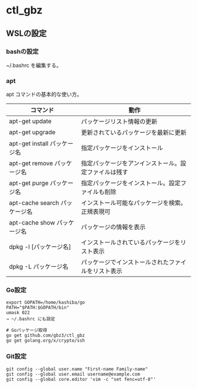# ctl_gbz

## WSLの設定

### bashの設定

~/.bashrc を編集する。

### apt

apt コマンドの基本的な使い方。

| コマンド | 動作 |
|---|---
| apt-get update | パッケージリスト情報の更新 |
| apt-get upgrade | 更新されているパッケージを最新に更新 |
| apt-get install パッケージ名 | 指定パッケージをインストール |
| apt-get remove パッケージ名 | 指定パッケージをアンインストール。設定ファイルは残す |
| apt-get purge パッケージ名 | 指定パッケージをインストール。設定ファイルも削除 |
| apt-cache search パッケージ名 | インストール可能なパッケージを検索。正規表現可 |
| apt-cache show パッケージ名 | パッケージの情報を表示 |
| dpkg -l [パッケージ名] | インストールされているパッケージをリスト表示 |
| dpkg -L パッケージ名 | パッケージでインストールされたファイルをリスト表示 |

### Go設定

```
export GOPATH=/home/kashiba/go
PATH="$PATH:$GOPATH/bin"
umask 022
→ ~/.bashrc にも設定

# Goパッケージ取得
go get github.com/gbz3/ctl_gbz
go get golang.org/x/crypto/ssh
```

### Git設定

```
git config --global user.name "First-name Family-name"
git config --global user.email username@example.com
git config --global core.editor 'vim -c "set fenc=utf-8"'
```
